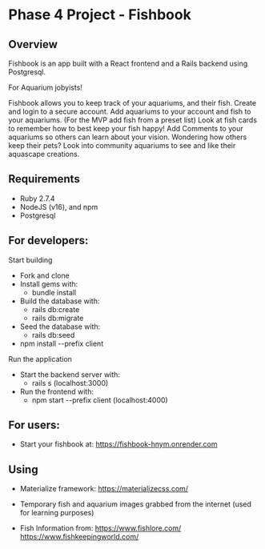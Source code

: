 # Phase 4 Project - Fishbook

## Overview

Fishbook is an app built with a React frontend and a Rails backend using Postgresql.

For Aquarium jobyists! 

Fishbook allows you to keep track of your aquariums, and their fish.
Create and login to a secure account. 
Add aquariums to your account and fish to your aquariums. (For the MVP add fish from a preset list)
Look at fish cards to remember how to best keep your fish happy!
Add Comments to your aquariums so others can learn about your vision.
Wondering how others keep their pets? Look into community aquariums to see and like their aquascape creations.

## Requirements

- Ruby 2.7.4
- NodeJS (v16), and npm
- Postgresql

## For developers:

Start building 

- Fork and clone
- Install gems with:
  - bundle install
- Build the database with:
  - rails db:create
  - rails db:migrate
- Seed the database with:
  - rails db:seed
- npm install --prefix client

Run the application

- Start the backend server with:
  - rails s (localhost:3000)
- Run the frontend with:
  - npm start --prefix client (localhost:4000)


## For users:

- Start your fishbook at:
https://fishbook-hnym.onrender.com

## Using

- Materialize framework:
https://materializecss.com/

- Temporary fish and aquarium images grabbed from the internet (used for learning purposes)

- Fish Information from:
https://www.fishlore.com/
https://www.fishkeepingworld.com/


